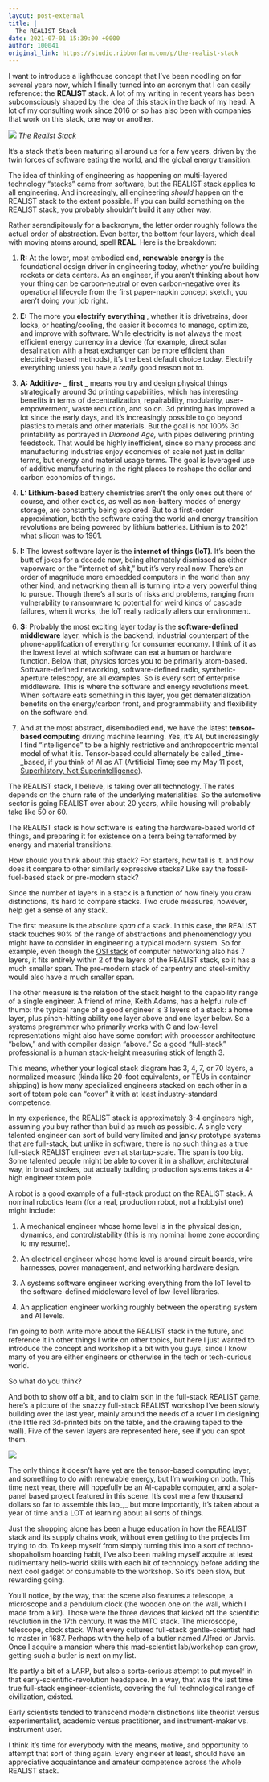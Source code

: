 ```yaml
---
layout: post-external
title: |
  The REALIST Stack
date: 2021-07-01 15:39:00 +0000
author: 100041
original_link: https://studio.ribbonfarm.com/p/the-realist-stack
---
```


I want to introduce a lighthouse concept that I’ve been noodling on for several years now, which I finally turned into an acronym that I can easily reference: the **REALIST** stack. A lot of my writing in recent years has been subconsciously shaped by the idea of this stack in the back of my head. A lot of my consulting work since 2016 or so has also been with companies that work on this stack, one way or another.

[![](https://cdn.substack.com/image/fetch/w_1456,c_limit,f_auto,q_auto:good,fl_progressive:steep/https%3A%2F%2Fbucketeer-e05bbc84-baa3-437e-9518-adb32be77984.s3.amazonaws.com%2Fpublic%2Fimages%2Fe60ea4ee-febb-4c65-971d-51c149c1e6c8_1272x814.png)](https://cdn.substack.com/image/fetch/f_auto,q_auto:good,fl_progressive:steep/https%3A%2F%2Fbucketeer-e05bbc84-baa3-437e-9518-adb32be77984.s3.amazonaws.com%2Fpublic%2Fimages%2Fe60ea4ee-febb-4c65-971d-51c149c1e6c8_1272x814.png)
_The Realist Stack_

It’s a stack that’s been maturing all around us for a few years, driven by the twin forces of software eating the world, and the global energy transition.

The idea of thinking of engineering as happening on multi-layered technology “stacks” came from software, but the REALIST stack applies to all engineering. And increasingly, all engineering _should_ happen on the REALIST stack to the extent possible. If you can build something on the REALIST stack, you probably shouldn’t build it any other way.

Rather serendipitously for a backronym, the letter order roughly follows the actual order of abstraction. Even better, the bottom four layers, which deal with moving atoms around, spell **REAL**. Here is the breakdown:

1. **R:** At the lower, most embodied end, **renewable energy** is the foundational design driver in engineering today, whether you’re building rockets or data centers. As an engineer, if you aren’t thinking about how your thing can be carbon-neutral or even carbon-negative over its operational lifecycle from the first paper-napkin concept sketch, you aren’t doing your job right.

2. **E:** The more you **electrify everything** , whether it is drivetrains, door locks, or heating/cooling, the easier it becomes to manage, optimize, and improve with software. While electricity is not always the most efficient energy currency in a device (for example, direct solar desalination with a heat exchanger can be more efficient than electricity-based methods), it’s the best default choice today. Electrify everything unless you have a _really_ good reason not to.

3. **A: Additive-** _ **first** _ means you try and design physical things strategically around 3d printing capabilities, which has interesting benefits in terms of decentralization, repairability, modularity, user-empowerment, waste reduction, and so on. 3d printing has improved a lot since the early days, and it’s increasingly possible to go beyond plastics to metals and other materials. But the goal is not 100% 3d printability as portrayed in _Diamond Age,_ with pipes delivering printing feedstock. That would be highly inefficient, since so many process and manufacturing industries enjoy economies of scale not just in dollar terms, but energy and material usage terms. The goal is leveraged use of additive manufacturing in the right places to reshape the dollar and carbon economics of things. 

4. **L: Lithium-based** battery chemistries aren’t the only ones out there of course, and other exotics, as well as non-battery modes of energy storage, are constantly being explored. But to a first-order approximation, both the software eating the world and energy transition revolutions are being powered by lithium batteries. Lithium is to 2021 what silicon was to 1961.

5. **I:** The lowest software layer is the **internet of things (IoT)**. It’s been the butt of jokes for a decade now, being alternately dismissed as either vaporware or the “internet of shit,” but it’s very real now. There’s an order of magnitude more embedded computers in the world than any other kind, and networking them all is turning into a very powerful thing to pursue. Though there’s all sorts of risks and problems, ranging from vulnerability to ransomware to potential for weird kinds of cascade failures, when it works, the IoT really radically alters our environment. 

6. **S:** Probably the most exciting layer today is the **software-defined middleware** layer, which is the backend, industrial counterpart of the phone-applifcation of everything for consumer economy. I think of it as the lowest level at which software can eat a human or hardware function. Below that, physics forces you to be primarily atom-based. Software-defined networking, software-defined radio, synthetic-aperture telescopy, are all examples. So is every sort of enterprise middleware. This is where the software and energy revolutions meet. When software eats something in this layer, you get dematerialization benefits on the energy/carbon front, and programmability and flexibility on the software end. 

7. And at the most abstract, disembodied end, we have the latest **tensor-based computing** driving machine learning. Yes, it’s AI, but increasingly I find “intelligence” to be a highly restrictive and anthropocentric mental model of what it is. Tensor-based could alternately be called _time-_based, if you think of AI as AT (Artificial Time; see my May 11 post, [Superhistory, Not Superintelligence](https://studio.ribbonfarm.com/p/superhistory-not-superintelligence)). 

The REALIST stack, I believe, is taking over all technology. The rates depends on the churn rate of the underlying materialities. So the automotive sector is going REALIST over about 20 years, while housing will probably take like 50 or 60.

The REALIST stack is how software is eating the hardware-based world of things, and preparing it for existence on a terra being terraformed by energy and material transitions.

How should you think about this stack? For starters, how tall is it, and how does it compare to other similarly expressive stacks? Like say the fossil-fuel-based stack or pre-modern stack?

Since the number of layers in a stack is a function of how finely you draw distinctions, it’s hard to compare stacks. Two crude measures, however, help get a sense of any stack.

The first measure is the absolute _span_ of a stack. In this case, the REALIST stack touches 90% of the range of abstractions and phenomenology you might have to consider in engineering a typical modern system. So for example, even though the [OSI stack](https://en.wikipedia.org/wiki/OSI_model) of computer networking also has 7 layers, it fits entirely within 2 of the layers of the REALIST stack, so it has a much smaller span. The pre-modern stack of carpentry and steel-smithy would also have a much smaller span.

The other measure is the relation of the stack height to the capability range of a single engineer. A friend of mine, Keith Adams, has a helpful rule of thumb: the typical range of a good engineer is 3 layers of a stack: a home layer, plus pinch-hitting ability one layer above and one layer below. So a systems programmer who primarily works with C and low-level representations might also have some comfort with processor architecture “below,” and with compiler design “above.” So a good “full-stack” professional is a human stack-height measuring stick of length 3.

This means, whether your logical stack diagram has 3, 4, 7, or 70 layers, a normalized measure (kinda like 20-foot equivalents, or TEUs in container shipping) is how many specialized engineers stacked on each other in a sort of totem pole can “cover” it with at least industry-standard competence.

In my experience, the REALIST stack is approximately 3-4 engineers high, assuming you buy rather than build as much as possible. A single very talented engineer can sort of build very limited and janky prototype systems that are full-stack, but unlike in software, there is no such thing as a true full-stack REALIST engineer even at startup-scale. The span is too big. Some talented people might be able to cover it in a shallow, architectural way, in broad strokes, but actually building production systems takes a 4-high engineer totem pole.

A robot is a good example of a full-stack product on the REALIST stack. A nominal robotics team (for a real, production robot, not a hobbyist one) might include:

1. A mechanical engineer whose home level is in the physical design, dynamics, and control/stability (this is my nominal home zone according to my resume).

2. An electrical engineer whose home level is around circuit boards, wire harnesses, power management, and networking hardware design.

3. A systems software engineer working everything from the IoT level to the software-defined middleware level of low-level libraries.

4. An application engineer working roughly between the operating system and AI levels.

I’m going to both write more about the REALIST stack in the future, and reference it in other things I write on other topics, but here I just wanted to introduce the concept and workshop it a bit with you guys, since I know many of you are either engineers or otherwise in the tech or tech-curious world.

So what do you think?

And both to show off a bit, and to claim skin in the full-stack REALIST game, here’s a picture of the snazzy full-stack REALIST workshop I’ve been slowly building over the last year, mainly around the needs of a rover I’m designing (the little red 3d-printed bits on the table, and the drawing taped to the wall). Five of the seven layers are represented here, see if you can spot them.

[![](https://cdn.substack.com/image/fetch/w_1456,c_limit,f_auto,q_auto:good,fl_progressive:steep/https%3A%2F%2Fbucketeer-e05bbc84-baa3-437e-9518-adb32be77984.s3.amazonaws.com%2Fpublic%2Fimages%2F2aef430a-8242-4a91-b2be-68b9bc5f510f_4013x2068.jpeg)](https://cdn.substack.com/image/fetch/f_auto,q_auto:good,fl_progressive:steep/https%3A%2F%2Fbucketeer-e05bbc84-baa3-437e-9518-adb32be77984.s3.amazonaws.com%2Fpublic%2Fimages%2F2aef430a-8242-4a91-b2be-68b9bc5f510f_4013x2068.jpeg)

The only things it doesn’t have yet are the tensor-based computing layer, and something to do with renewable energy, but I’m working on both. This time next year, there will hopefully be an AI-capable computer, and a solar-panel based project featured in this scene. It’s cost me a few thousand dollars so far to assemble this lab_,_ but more importantly, it’s taken about a year of time and a LOT of learning about all sorts of things.

Just the shopping alone has been a huge education in how the REALIST stack and its supply chains work, without even getting to the projects I’m trying to do. To keep myself from simply turning this into a sort of techno-shopaholism hoarding habit, I’ve also been making myself acquire at least rudimentary hello-world skills with each bit of technology before adding the next cool gadget or consumable to the workshop. So it’s been slow, but rewarding going.

You’ll notice, by the way, that the scene also features a telescope, a microscope and a pendulum clock (the wooden one on the wall, which I made from a kit). Those were the three devices that kicked off the scientific revolution in the 17th century. It was the MTC stack. The microscope, telescope, clock stack. What every cultured full-stack gentle-scientist had to master in 1687. Perhaps with the help of a butler named Alfred or Jarvis. Once I acquire a mansion where this mad-scientist lab/workshop can grow, getting such a butler is next on my list.

It’s partly a bit of a LARP, but also a sorta-serious attempt to put myself in that early-scientific-revolution headspace. In a way, that was the last time true full-stack engineer-scientists, covering the full technological range of civilization, existed.

Early scientists tended to transcend modern distinctions like theorist versus experimentalist, academic versus practitioner, and instrument-maker vs. instrument user.

I think it’s time for everybody with the means, motive, and opportunity to attempt that sort of thing again. Every engineer at least, should have an appreciative acquaintance and amateur competence across the whole REALIST stack.
